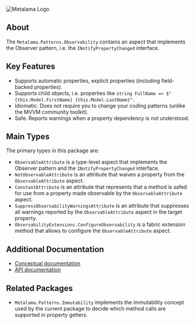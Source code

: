 ![Metalama Logo](https://raw.githubusercontent.com/postsharp/Metalama/master/images/metalama-by-postsharp.svg)

## About

The `Metalama.Patterns.Observability` contains an aspect that implements the Observer pattern, i.e. the `INotifyPropertyChanged` interface.

## Key Features

* Supports automatic properties, explicit properties (including field-backed properties).
* Supports child objects, i.e. properties like `string FullName => $"{this.Model.FirstName} {this.Model.LastName}"`.
* Idiomatic. Does not require you to change your coding patterns (unlike the MVVM community toolkit).
* Safe. Reports warnings when a property dependency is not understood.


## Main Types

The primary types in this package are:

* `ObservableAttribute` is a type-level aspect that implements the Observer pattern and the `INotifyPropertyChanged` interface.
* `NotObservableAttribute` is an attribute that waives a property from the `ObservableAttribute` aspect.
* `ConstantAttribute` is an attribute that represents that a method is safed for use from a property made observable by the `ObservableAttribute` aspect.
* `SuppressObservabilityWarningsAttribute` is an attribute that suppresses all warnings reported by the `ObservableAttribute` aspect in the target property.
* `ObservabilityExtensions.ConfigureObservability` is a fabric extension method that allows to configure the `ObservableAttribute` aspect.

## Additional Documentation

* [Conceptual documentation](https://doc.postsharp.net/metalama/patterns/observability)
* [API documentation](https://doc.postsharp.net/metalama/api/metalama-patterns-observability)

## Related Packages

* `Metalama.Patterns.Immutability` implements the immutability concept used by the current package to decide which method calls are supported in property getters.
